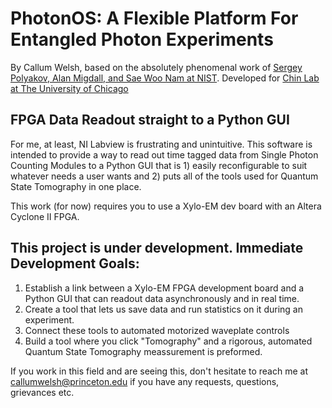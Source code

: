 # PhotonOS: A Flexible Platform For Entangled Photon Experiments
By Callum Welsh, based on the absolutely phenomenal work of [Sergey Polyakov, Alan Migdall, and Sae Woo Nam at NIST](https://www.nist.gov/services-resources/software/simple-and-inexpensive-fpga-based-fast-multichannel-acquisition-board). Developed for [Chin Lab at The University of Chicago](https://ultracold.uchicago.edu/)

## FPGA Data Readout straight to a Python GUI
For me, at least, NI Labview is frustrating and unintuitive. This software is intended to provide a way to read out time tagged data from Single Photon Counting Modules to a Python GUI that is 1) easily reconfigurable to suit whatever needs a user wants and 2) puts all of the tools used for Quantum State Tomography in one place.

This work (for now) requires you to use a Xylo-EM dev board with an Altera Cyclone II FPGA.

## This project is under development. Immediate Development Goals:
1. Establish a link between a Xylo-EM FPGA development board and a Python GUI that can readout data asynchronously and in real time.
2. Create a tool that lets us save data and run statistics on it during an experiment.
3. Connect these tools to automated motorized waveplate controls
4. Build a tool where you click "Tomography" and a rigorous, automated Quantum State Tomography meassurement is preformed.


If you work in this field and are seeing this, don't hesitate to reach me at callumwelsh@princeton.edu if you have any requests, questions, grievances etc.
